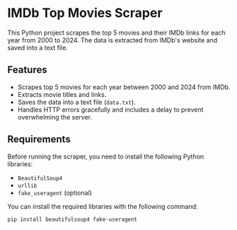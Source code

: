 # IMDb Top Movies Scraper

This Python project scrapes the top 5 movies and their IMDb links for each year from 2000 to 2024. The data is extracted from IMDb's website and saved into a text file.

## Features

- Scrapes top 5 movies for each year between 2000 and 2024 from IMDb.
- Extracts movie titles and links.
- Saves the data into a text file (`data.txt`).
- Handles HTTP errors gracefully and includes a delay to prevent overwhelming the server.

## Requirements

Before running the scraper, you need to install the following Python libraries:

- `BeautifulSoup4`
- `urllib`
- `fake_useragent` (optional)

You can install the required libraries with the following command:

```bash
pip install beautifulsoup4 fake-useragent
```
